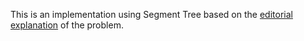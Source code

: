 This is an implementation using Segment Tree based on the [editorial explanation](https://www.hackerrank.com/contests/womens-codesprint-5/challenges/tsunami/editorial) of the problem.

